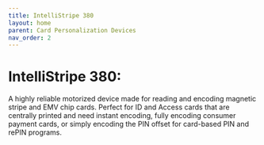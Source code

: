 ```yaml
---
title: IntelliStripe 380
layout: home
parent: Card Personalization Devices
nav_order: 2
---
```


# IntelliStripe 380:

A highly reliable motorized device made for reading and encoding magnetic stripe and EMV chip cards. Perfect for ID and Access cards that are centrally printed and need instant encoding, fully encoding consumer payment cards, or simply encoding the PIN offset for card-based PIN and rePIN programs.